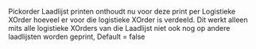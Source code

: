 Pickorder Laadlijst printen onthoudt nu voor deze print per Logistieke XOrder hoeveel er voor die logistieke XOrder is verdeeld. Dit werkt alleen mits alle logistieke XOrders van die Laadlijst niet ook nog op andere laadlijsten worden geprint, Default = false